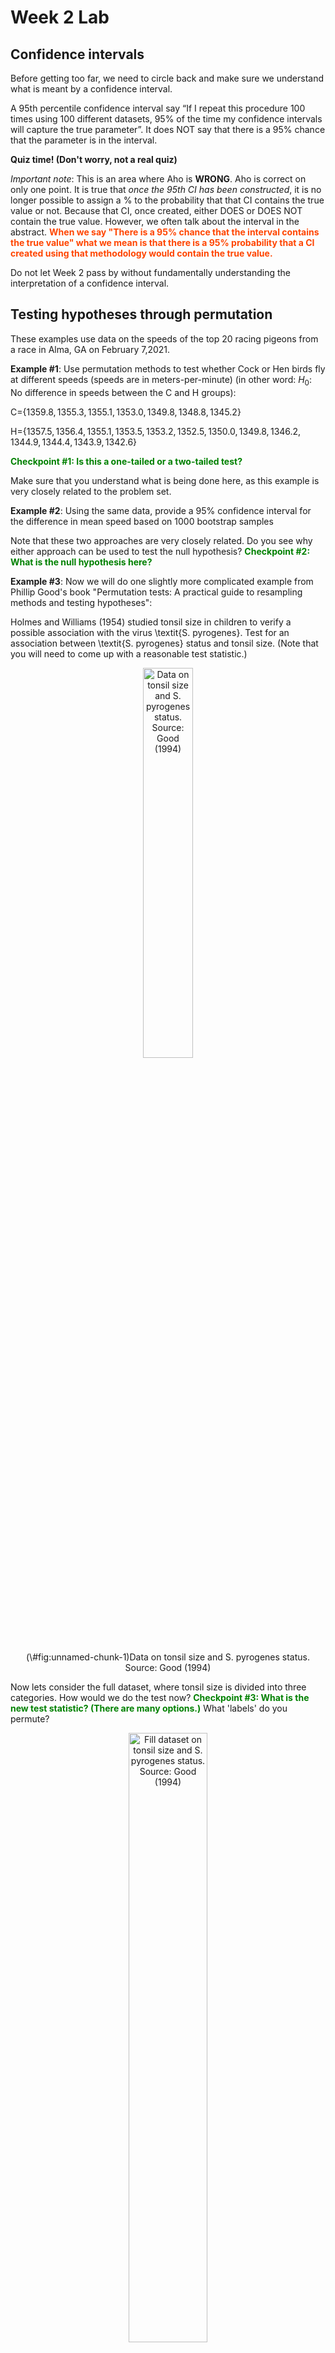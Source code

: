 Week 2 Lab
=============

Confidence intervals
-----------------------

Before getting too far, we need to circle back and make sure we understand what is meant by a confidence interval. 

A 95th percentile confidence interval say “If I repeat this procedure 100 times using 100 different datasets, 95% of the time my confidence intervals will capture the true parameter”. It does NOT say that there is a 95% chance that the parameter is in the interval.

**Quiz time! (Don't worry, not a real quiz)**

*Important note*: This is an area where Aho is **WRONG**. Aho is correct on only one point. It is true that *once the 95th CI has been constructed*, it is no longer possible to assign a $\%$ to the probability that that CI contains the true value or not. Because that CI, once created, either DOES or DOES NOT contain the true value. However, we often talk about the interval in the abstract. **<span style="color: orangered;">When we say "There is a 95$\%$ chance that the interval contains the true value" what we mean is that there is a 95$\%$ probability that a CI created using that methodology would contain the true value.</span>**

Do not let Week 2 pass by without fundamentally understanding the interpretation of a confidence interval. 

Testing hypotheses through permutation
------------------------------------

These examples use data on the speeds of the top 20 racing pigeons from a race in Alma, GA on February 7,2021. 

**Example #1**: Use permutation methods to test whether Cock or Hen birds fly at different speeds (speeds are in meters-per-minute) (in other word: $H_{0}$: No difference in speeds between the C and H groups):

C=$\{1359.8,1355.3,1355.1,1353.0,1349.8,1348.8,1345.2\}$

H=$\{1357.5,1356.4,1355.1,1353.5,1353.2,1352.5,1350.0,1349.8,1346.2,1344.9,1344.4,1343.9,1342.6\}$

**<span style="color: green;">Checkpoint #1: Is this a one-tailed or a two-tailed test?</span>**

Make sure that you understand what is being done here, as this example is very closely related to the problem set.


**Example #2**: Using the same data, provide a 95% confidence interval for the difference in mean speed based on 1000 bootstrap samples

Note that these two approaches are very closely related. Do you see why either approach can be used to test the null hypothesis? **<span style="color: green;">Checkpoint #2: What is the null hypothesis here?</span>**

**Example #3**: Now we will do one slightly more complicated example from Phillip Good's book "Permutation tests: A practical guide to resampling methods and testing hypotheses":

Holmes and Williams (1954) studied tonsil size in children to verify a possible association with the virus \textit{S. pyrogenes}. Test for an association between \textit{S. pyrogenes} status and tonsil size. (Note that you will need to come up with a reasonable test statistic.)

<div class="figure" style="text-align: center">
<img src="Table2categories.png" alt="Data on tonsil size and S. pyrogenes status. Source: Good (1994)" width="40%" />
<p class="caption">(\#fig:unnamed-chunk-1)Data on tonsil size and S. pyrogenes status. Source: Good (1994)</p>
</div>

Now lets consider the full dataset, where tonsil size is divided into three categories. How would we do the test now? **<span style="color: green;">Checkpoint #3: What is the new test statistic? (There are many options.)</span>** What 'labels' do you permute?

<div class="figure" style="text-align: center">
<img src="Table3categories.png" alt="Fill dataset on tonsil size and S. pyrogenes status. Source: Good (1994)" width="50%" />
<p class="caption">(\#fig:unnamed-chunk-2)Fill dataset on tonsil size and S. pyrogenes status. Source: Good (1994)</p>
</div>

Basics of bootstrap and jackknife
------------------------------------

To get started with bootstrap and jackknife techniques, we start by working through a very simple example. First we simulate some data


```r
x<-seq(0,9,by=1)
```

This will constutute our "data". Let's print the result of sampling with replacement to get a sense for it...


```r
table(sample(x,size=length(x),replace=T))
```

```
## 
## 1 3 5 8 9 
## 2 2 3 1 2
```

Now we will write a little script to take bootstrap samples and calculate the means of each of these bootstrap samples


```r
xmeans<-vector(length=1000)
for (i in 1:1000)
  {
  xmeans[i]<-mean(sample(x,replace=T))
  }
```

The actual number of bootstrapped samples is arbitrary *at this point* but there are ways of characterizing the precision of the bootstrap (jackknife-after-bootstrap) which might inform the number of bootstrap samples needed. *In practice*, people tend to pick some arbitrary but large number of bootstrap samples because computers are so fast that it is often easy to draw far more samples than are actually needed. When calculation of the statistic is slow (as might be the case if you are using the samples to construct a phylogeny, for example), then you would need to be more concerned with the number of bootstrap samples. 

First, lets just look at a histogram of the bootstrapped means and plot the actual sample mean on the histogram for comparison



```r
hist(xmeans,breaks=30,col="pink")
abline(v=mean(x),lwd=2)
```

<img src="Week-2-lab_files/figure-html/unnamed-chunk-6-1.png" width="672" />

Calculating bias and standard error
-----------------------------------

From these we can calculate the bias and standard deviation for the mean (which is the "statistic"):

$$
\widehat{Bias_{boot}} = \left(\frac{1}{k}\sum^{k}_{i=1}\theta^{*}_{i}\right)-\hat{\theta}
$$


```r
bias.boot<-mean(xmeans)-mean(x)
bias.boot
```

```
## [1] -0.0459
```

```r
hist(xmeans,breaks=30,col="pink")
abline(v=mean(x),lwd=5,col="black")
abline(v=mean(xmeans),lwd=2,col="yellow")
```

<img src="Week-2-lab_files/figure-html/unnamed-chunk-7-1.png" width="672" />

$$
\widehat{s.e._{boot}} = \sqrt{\frac{1}{k-1}\sum^{k}_{i=1}(\theta^{*}_{i}-\bar{\theta^{*}})^{2}}
$$


```r
se.boot<-sd(xmeans)
```

We can find the confidence intervals in two ways:

Method #1: Assume the bootstrap statistics are normally distributed


```r
LL.boot<-mean(xmeans)-1.96*se.boot #where did 1.96 come from?
UL.boot<-mean(xmeans)+1.96*se.boot
LL.boot
```

```
## [1] 2.679588
```

```r
UL.boot
```

```
## [1] 6.228612
```

Method #2: Simply take the quantiles of the bootstrap statistics


```r
quantile(xmeans,c(0.025,0.975))
```

```
##  2.5% 97.5% 
##   2.7   6.3
```

Let's compare this to what we would have gotten if we had used normal distribution theory. First we have to calculate the standard error:


```r
se.normal<-sqrt(var(x)/length(x))
LL.normal<-mean(x)-qt(0.975,length(x)-1)*se.normal
UL.normal<-mean(x)+qt(0.975,length(x)-1)*se.normal
LL.normal
```

```
## [1] 2.334149
```

```r
UL.normal
```

```
## [1] 6.665851
```

In this case, the confidence intervals we got from the normal distribution theory are too wide.

**<span style="color: green;">Checkpoint #4: Does it make sense why the normal distribution theory intervals are too wide?</span>** Because the original were were uniformly distributed, the data has higher variance than would be expected and therefore the standard error is higher than would be expected.

There are two packages that provide functions for bootstrapping, 'boot' and 'boostrap'. We will start by using the 'bootstrap' package, which was originally designed for Efron and Tibshirani's monograph on the bootstrap. 

To test the main functionality of the 'bootstrap' package, we will use the data we already have. The 'bootstrap' function requires the input of a user-defined function to calculate the statistic of interest. Here I will write a function that calculates the mean of the input values.


```r
library(bootstrap)
theta<-function(x)
  {
    mean(x)
  }
results<-bootstrap(x=x,nboot=1000,theta=theta)
results
```

```
## $thetastar
##    [1] 3.3 4.5 4.9 5.8 3.0 5.1 4.6 5.3 3.8 3.8 4.4 2.8 4.2 5.0 5.5 3.5 5.0 4.1
##   [19] 2.7 4.6 4.9 5.5 4.2 5.9 4.5 4.2 4.0 3.8 5.6 2.9 4.1 4.0 3.4 3.7 5.0 4.3
##   [37] 3.3 5.4 4.2 3.1 4.2 4.3 5.6 4.5 4.7 5.0 6.3 5.2 4.6 5.1 3.8 5.4 3.6 4.3
##   [55] 3.3 6.5 5.9 5.5 4.7 5.2 5.2 5.1 3.5 4.1 5.8 3.0 4.3 5.8 4.9 3.0 4.6 5.5
##   [73] 4.8 4.0 4.7 4.8 5.2 5.1 4.0 4.5 3.9 3.1 4.3 4.9 5.2 5.9 3.0 3.6 3.5 5.6
##   [91] 5.4 6.5 4.1 3.1 3.3 4.4 5.5 5.1 4.4 4.6 5.5 4.9 5.5 3.4 3.4 3.1 5.5 4.5
##  [109] 4.1 4.4 5.2 3.3 4.8 5.1 5.0 3.1 3.6 5.5 5.7 5.0 4.9 5.0 6.0 3.5 3.9 5.3
##  [127] 4.5 4.5 3.7 5.2 4.4 3.8 3.8 3.5 5.7 4.1 4.1 5.4 4.7 4.8 4.7 3.8 5.0 6.1
##  [145] 4.8 6.3 4.1 4.0 4.3 5.4 3.4 4.2 3.6 3.3 4.7 6.3 5.1 4.8 4.7 2.6 5.2 3.2
##  [163] 2.4 5.5 5.2 3.2 4.0 6.4 5.2 5.1 5.0 3.3 4.6 4.9 5.1 6.5 4.6 4.9 5.7 3.2
##  [181] 5.6 5.3 3.3 5.1 4.0 5.2 3.1 3.9 3.9 5.6 3.4 5.2 5.7 4.4 4.4 5.5 2.9 4.6
##  [199] 4.4 4.2 4.7 3.9 4.1 5.6 6.0 4.2 2.7 5.9 3.7 3.5 3.2 4.8 3.3 4.7 4.7 4.7
##  [217] 5.1 4.7 3.6 3.6 5.6 4.9 2.8 3.2 3.2 6.1 5.6 3.9 3.8 2.9 4.7 2.7 4.9 4.3
##  [235] 4.6 4.4 5.6 3.4 4.5 3.5 3.9 4.7 4.1 3.8 3.7 3.8 5.1 5.1 4.0 3.1 5.3 3.3
##  [253] 2.9 4.2 4.1 5.0 5.3 4.4 4.9 4.6 4.1 5.3 4.4 3.6 4.8 4.5 3.8 4.3 6.2 4.2
##  [271] 6.4 3.6 5.6 3.3 3.8 5.2 2.8 6.1 4.7 4.7 3.6 5.9 5.5 4.6 4.6 3.5 6.5 5.5
##  [289] 3.3 4.8 5.6 5.1 3.6 3.5 3.6 4.8 3.8 4.3 5.7 4.4 3.9 6.2 4.3 5.3 4.6 2.4
##  [307] 3.0 3.6 4.4 4.1 3.6 2.5 3.6 3.5 4.2 4.4 5.7 5.0 4.3 5.1 5.1 4.8 3.9 4.4
##  [325] 5.0 5.2 5.1 3.9 4.1 5.3 4.2 4.2 4.4 3.4 4.4 4.7 3.8 4.8 3.8 4.8 4.0 5.2
##  [343] 4.7 4.8 3.0 6.0 4.9 4.3 3.5 5.6 5.5 5.0 5.0 4.6 5.0 5.8 3.3 4.8 5.2 5.8
##  [361] 5.3 3.9 5.1 4.8 3.9 6.4 5.9 3.8 3.5 5.1 4.9 4.7 4.5 4.9 4.7 4.0 3.5 4.4
##  [379] 5.4 4.5 4.5 3.7 3.4 4.5 6.2 3.0 4.5 3.6 6.0 4.1 4.7 3.2 5.0 5.1 2.0 4.3
##  [397] 3.7 4.5 4.3 5.4 5.6 4.2 4.0 3.7 4.1 3.8 5.0 5.6 5.4 5.6 3.7 3.9 4.9 5.6
##  [415] 4.0 7.0 5.8 3.2 6.9 4.8 7.2 4.5 4.8 4.1 3.5 5.7 5.3 3.8 2.6 4.7 3.9 4.4
##  [433] 5.2 5.0 4.6 4.0 5.0 4.6 3.1 5.0 3.7 4.8 3.2 4.7 4.3 4.6 5.0 4.5 4.0 3.7
##  [451] 3.8 3.9 3.9 4.3 5.5 3.5 4.6 3.4 4.3 4.9 5.1 5.2 6.2 5.0 3.1 3.1 4.9 4.2
##  [469] 3.5 4.6 4.2 4.1 4.8 4.0 4.5 3.6 2.5 6.8 4.5 5.0 3.9 4.3 5.0 3.9 3.8 5.3
##  [487] 4.0 4.0 4.8 3.8 5.6 6.3 3.8 4.3 4.1 5.6 5.1 5.6 3.7 4.9 3.3 6.4 5.1 4.7
##  [505] 4.6 5.4 5.0 4.2 5.0 3.2 4.2 6.0 3.5 5.4 4.3 3.4 3.8 3.8 4.7 5.1 3.9 2.1
##  [523] 4.3 4.7 5.2 3.1 3.0 5.1 5.1 4.3 3.5 5.4 4.8 3.7 4.4 3.3 6.0 5.3 4.2 5.7
##  [541] 4.1 3.5 4.3 3.4 5.3 5.2 5.8 3.5 3.9 6.3 5.6 4.5 4.9 3.4 3.6 5.1 4.4 4.5
##  [559] 6.4 5.5 3.2 6.0 3.7 4.2 4.8 4.8 4.2 4.1 4.4 3.5 3.7 3.2 5.1 5.1 5.0 5.0
##  [577] 4.2 3.5 5.1 3.1 2.7 4.7 5.3 5.8 5.4 3.4 4.7 6.1 6.1 5.4 4.6 6.0 6.7 4.2
##  [595] 5.2 4.7 3.9 4.1 5.0 4.6 5.1 4.9 4.6 4.7 4.6 2.3 4.9 6.0 4.2 4.7 3.5 7.1
##  [613] 5.4 4.6 6.2 2.8 4.6 2.7 5.6 3.7 4.2 3.2 5.6 5.6 4.7 3.7 3.3 6.4 5.2 4.6
##  [631] 4.3 2.8 3.3 3.8 4.7 4.8 4.1 4.4 4.0 4.3 4.1 5.0 4.1 3.5 4.2 3.3 5.9 4.0
##  [649] 4.4 4.8 4.1 3.9 4.1 4.3 5.3 4.7 7.2 4.2 5.6 3.3 4.9 4.4 5.3 3.6 3.7 4.7
##  [667] 3.4 5.2 4.7 4.7 3.9 4.1 4.0 3.0 2.9 3.7 4.9 4.6 4.5 5.0 3.4 5.2 4.7 4.8
##  [685] 4.7 4.6 5.3 3.7 4.8 4.1 3.5 4.6 4.5 5.8 3.6 4.9 4.9 5.9 5.5 5.8 3.9 3.4
##  [703] 5.0 5.1 3.4 2.8 4.6 5.1 4.7 3.0 3.4 3.7 4.8 3.6 4.9 5.5 3.5 4.6 5.5 4.3
##  [721] 2.3 2.0 3.0 5.2 4.8 4.9 6.1 6.1 4.4 1.8 5.6 5.1 6.5 5.6 3.8 4.7 6.1 3.5
##  [739] 5.2 3.5 5.2 3.5 4.9 3.0 5.5 6.3 5.8 5.2 4.7 5.1 4.5 5.4 4.5 3.9 4.0 3.0
##  [757] 5.1 3.2 4.9 5.5 3.5 5.9 6.0 5.5 5.1 4.2 5.7 5.2 4.6 5.8 4.0 5.1 5.6 4.0
##  [775] 4.1 4.3 4.8 4.9 3.4 5.8 5.1 4.0 4.1 3.7 3.6 5.6 5.0 5.9 4.4 5.8 3.6 5.2
##  [793] 4.1 4.5 5.7 5.1 3.4 5.5 3.3 4.4 4.5 5.4 2.8 5.0 5.0 4.6 4.3 4.2 3.6 4.5
##  [811] 5.6 5.0 3.7 3.5 5.1 4.0 5.1 6.3 4.9 4.5 5.9 3.8 5.3 5.1 5.5 3.8 5.3 4.7
##  [829] 4.0 3.4 4.1 3.8 4.0 6.1 5.3 5.0 4.3 4.5 5.0 5.1 3.8 4.9 5.1 4.4 5.3 4.5
##  [847] 5.1 4.4 5.9 5.5 4.5 4.0 5.6 5.0 5.1 4.6 4.1 4.4 5.7 5.4 3.2 4.5 5.3 5.4
##  [865] 3.2 5.0 4.9 7.0 3.9 3.9 4.7 4.9 5.1 4.9 3.5 5.6 4.6 3.2 5.7 5.1 4.6 4.5
##  [883] 4.5 3.6 5.4 4.4 3.6 5.4 4.1 3.7 2.8 5.2 4.4 5.0 5.6 3.7 4.8 4.8 4.9 4.0
##  [901] 4.8 4.9 6.3 4.9 5.6 3.6 4.1 3.4 3.9 4.4 4.0 3.3 4.0 4.8 5.8 4.0 4.9 4.6
##  [919] 4.9 4.2 3.9 4.8 5.3 5.7 5.7 5.1 3.9 5.0 3.8 3.9 2.8 5.4 5.4 4.5 6.1 5.8
##  [937] 3.3 3.4 3.3 4.2 4.6 5.7 3.2 1.9 4.4 4.3 5.4 3.5 5.9 5.9 3.9 4.3 2.6 4.5
##  [955] 3.2 4.6 6.2 3.0 4.9 5.3 5.7 3.7 5.7 5.2 5.0 3.3 6.6 3.9 4.7 3.8 5.3 4.2
##  [973] 4.2 4.6 3.7 5.1 4.3 6.5 3.4 4.0 3.9 5.4 4.1 5.4 3.5 5.1 5.3 4.7 5.0 4.7
##  [991] 5.0 5.2 3.7 5.8 4.7 5.8 3.0 3.9 5.2 4.9
## 
## $func.thetastar
## NULL
## 
## $jack.boot.val
## NULL
## 
## $jack.boot.se
## NULL
## 
## $call
## bootstrap(x = x, nboot = 1000, theta = theta)
```

```r
quantile(results$thetastar,c(0.025,0.975))
```

```
##  2.5% 97.5% 
##   2.8   6.3
```

Notice that we get exactly what we got last time. This illustrates an important point, which is that the bootstrap functions are often no easier to use than something you could write yourself.

You can also define a function of the bootstrapped statistics (we have been calling this theta) to pull out immediately any summary statistics you are interested in from the bootstrapped thetas.

Here I will write a function that calculates the bias of my estimate of the mean (which is 4.5 [i.e. the mean of the number 0,1,2,3,4,5,6,7,8,9])


```r
bias<-function(x)
  {
  mean(x)-4.5
  }
results<-bootstrap(x=x,nboot=1000,theta=theta,func=bias)
results
```

```
## $thetastar
##    [1] 2.4 4.1 4.9 3.8 4.2 4.2 3.7 4.1 6.0 4.2 5.2 2.0 4.0 4.3 4.5 4.5 5.6 4.8
##   [19] 3.5 3.4 4.1 5.5 4.2 3.7 3.4 4.6 4.3 5.7 3.6 3.7 5.9 4.7 4.1 4.3 5.6 4.3
##   [37] 5.0 4.8 5.7 3.3 4.9 6.5 4.7 4.2 5.0 4.4 4.6 4.1 4.4 6.8 4.7 4.8 3.3 4.0
##   [55] 4.9 4.7 4.2 4.2 5.0 4.8 4.6 5.0 1.9 5.4 4.4 5.8 3.2 5.9 3.9 6.5 5.3 4.9
##   [73] 4.2 2.5 4.6 4.6 3.6 4.7 5.2 2.1 5.8 3.5 4.8 5.8 3.3 6.8 3.9 5.0 5.8 3.3
##   [91] 5.7 4.4 4.7 3.0 5.2 4.9 3.1 4.7 5.1 4.7 6.3 2.9 2.9 4.3 6.5 2.8 4.8 5.8
##  [109] 5.1 4.1 4.2 6.0 5.9 4.3 3.7 5.0 4.3 6.0 4.1 4.2 4.8 5.1 5.6 5.5 4.0 4.5
##  [127] 4.8 3.1 3.9 4.1 3.3 4.6 4.8 4.0 4.4 4.6 6.1 3.9 4.5 5.6 4.3 5.1 2.7 2.1
##  [145] 2.7 3.2 5.7 4.8 4.3 3.4 4.8 3.9 4.8 4.0 5.0 3.8 5.1 4.3 3.9 5.1 4.8 6.0
##  [163] 5.0 5.5 4.9 4.6 3.3 5.3 4.1 2.6 4.8 4.8 3.8 6.0 4.8 5.0 4.8 5.4 4.6 4.3
##  [181] 4.7 4.1 3.4 3.7 4.3 4.1 5.4 4.8 2.2 4.9 3.5 4.5 3.6 5.7 3.7 3.4 4.1 4.5
##  [199] 3.9 5.3 4.7 5.6 4.7 3.6 4.8 3.8 4.1 3.1 4.5 3.9 6.0 4.7 4.7 6.0 4.2 3.6
##  [217] 5.8 3.0 5.4 5.4 6.1 5.6 5.6 5.4 4.5 3.8 4.1 4.2 3.7 4.1 4.8 4.3 3.4 4.0
##  [235] 4.8 4.8 4.3 2.5 2.8 4.9 4.3 5.3 4.7 4.2 3.5 2.1 5.0 3.1 4.8 3.9 2.6 5.1
##  [253] 5.3 4.6 5.3 4.3 4.1 4.3 4.3 3.3 6.4 5.0 3.3 5.1 4.6 3.9 4.4 5.1 4.4 4.3
##  [271] 3.5 4.5 4.9 5.7 3.6 4.6 5.5 3.7 4.3 4.0 4.3 3.3 5.1 3.2 2.2 4.0 5.1 2.9
##  [289] 5.1 2.9 5.0 5.6 5.2 4.4 4.7 3.8 7.4 5.7 5.2 4.3 3.6 5.9 4.5 4.0 4.2 4.6
##  [307] 3.3 2.9 5.5 5.2 4.2 5.4 5.2 4.5 3.6 5.9 5.0 6.1 4.2 4.1 3.6 5.4 5.1 4.6
##  [325] 5.3 5.0 3.6 5.5 5.1 6.2 4.1 3.8 3.8 3.6 3.9 5.7 3.5 3.1 4.8 5.4 4.5 3.2
##  [343] 5.8 3.7 5.6 5.3 4.2 5.2 3.8 3.8 5.0 4.4 3.9 3.9 5.1 3.9 4.2 4.4 4.4 5.3
##  [361] 4.7 3.7 4.9 3.5 4.2 5.7 5.6 4.9 5.2 5.7 4.9 4.3 4.8 4.4 4.3 5.5 4.4 4.3
##  [379] 5.1 4.2 5.8 5.3 4.2 5.1 4.5 4.4 3.3 5.3 5.9 4.1 5.7 4.6 3.7 2.3 5.2 4.7
##  [397] 3.6 4.2 2.7 5.6 4.7 5.9 4.6 5.7 5.8 5.3 5.0 5.1 4.2 4.4 3.5 2.5 4.5 4.2
##  [415] 6.3 3.6 5.1 2.8 5.0 4.6 4.7 4.5 4.8 4.0 5.7 3.4 4.6 4.9 6.0 4.7 4.1 4.2
##  [433] 3.3 4.6 4.4 5.4 4.3 5.2 4.9 5.9 5.9 3.7 3.3 4.1 5.0 2.7 3.9 6.5 5.2 5.8
##  [451] 4.0 4.0 4.4 4.6 4.9 5.8 4.3 3.4 3.7 4.5 5.1 5.9 5.8 5.3 3.4 4.9 3.4 5.3
##  [469] 5.3 4.8 5.1 5.7 3.1 4.8 5.5 4.9 4.8 4.0 4.6 4.2 4.1 4.7 5.4 4.5 5.3 4.1
##  [487] 3.5 4.3 5.3 6.1 4.2 4.7 4.4 5.0 3.4 5.4 5.3 5.0 4.7 6.1 3.5 1.7 6.1 4.4
##  [505] 4.3 3.8 4.7 3.2 4.8 4.3 3.9 5.2 4.6 4.8 6.2 4.9 4.0 6.0 4.1 4.3 4.3 4.4
##  [523] 3.3 4.2 3.2 4.4 3.2 3.7 3.7 5.5 4.5 4.3 6.2 4.0 4.2 3.1 3.6 4.2 4.2 3.9
##  [541] 5.5 5.3 5.6 5.5 3.9 5.1 4.7 4.6 5.9 2.8 5.2 3.5 3.6 5.5 3.4 5.9 4.2 3.3
##  [559] 4.5 3.6 4.2 4.2 3.5 5.1 2.8 4.5 3.2 4.4 5.4 4.8 5.6 3.6 5.0 4.9 4.4 6.0
##  [577] 5.9 4.9 4.5 2.3 5.8 4.2 3.9 5.0 3.5 5.0 5.4 4.8 5.7 4.9 2.5 4.8 5.3 6.0
##  [595] 5.0 4.3 4.0 3.7 4.2 5.6 3.8 3.8 4.8 5.9 5.2 3.8 5.0 5.1 4.9 5.7 5.1 4.4
##  [613] 4.9 4.6 4.1 4.0 4.3 4.9 4.1 4.9 4.8 5.5 4.9 5.5 2.9 5.3 3.2 4.5 3.9 5.0
##  [631] 5.9 4.4 5.7 3.6 6.6 3.2 5.8 3.9 4.3 3.0 3.5 1.4 5.2 4.0 4.2 5.2 4.6 3.0
##  [649] 5.9 3.7 4.6 4.7 5.5 3.9 3.7 5.3 4.6 5.3 5.2 4.3 7.0 3.7 6.0 4.4 4.1 5.0
##  [667] 4.4 4.1 3.6 4.3 4.5 2.8 5.2 5.7 4.3 4.7 4.0 3.5 4.8 4.7 5.9 2.8 6.6 3.4
##  [685] 3.5 6.0 3.8 3.1 4.6 6.5 3.1 4.3 5.3 5.3 5.5 5.2 4.3 4.6 4.0 5.9 4.0 4.6
##  [703] 3.6 4.8 5.3 4.3 6.6 4.6 5.9 4.9 5.2 5.8 3.6 4.6 4.1 5.1 4.1 4.5 4.6 4.4
##  [721] 4.9 3.1 3.4 4.2 4.3 5.0 3.9 3.6 3.6 3.9 4.3 5.2 4.7 5.5 4.1 6.4 4.3 4.9
##  [739] 3.8 4.7 3.2 4.8 6.1 4.3 5.7 5.9 4.2 5.6 3.4 4.8 4.8 4.0 4.6 4.7 4.8 2.8
##  [757] 5.2 3.6 4.3 4.2 4.3 3.4 3.5 3.2 3.9 5.9 5.3 5.3 4.4 4.0 3.3 5.9 5.1 3.8
##  [775] 4.4 5.7 2.9 3.1 4.4 2.9 3.8 3.8 3.8 4.3 4.9 6.1 3.6 2.3 5.1 4.1 3.9 4.8
##  [793] 4.0 6.3 5.2 3.2 4.4 3.0 4.9 4.9 3.8 6.0 3.7 4.3 4.9 5.6 4.5 3.7 2.3 3.7
##  [811] 4.7 3.3 2.8 3.7 6.0 4.8 3.5 5.9 4.5 4.4 4.6 4.0 4.1 3.8 4.0 2.8 5.5 3.3
##  [829] 4.1 1.9 4.1 3.0 3.8 5.9 4.3 5.4 5.9 4.6 3.9 5.1 5.5 4.5 4.1 5.3 5.9 3.8
##  [847] 5.7 3.9 3.5 4.3 3.4 5.5 5.6 5.8 4.0 2.7 3.8 5.0 3.5 4.1 2.6 4.1 6.2 3.6
##  [865] 3.8 3.8 4.2 5.1 4.7 4.8 3.5 4.1 3.6 4.9 4.4 5.5 2.9 4.1 3.7 2.8 5.5 5.1
##  [883] 3.4 4.3 2.9 3.5 5.7 2.9 4.5 5.6 3.6 3.9 5.0 4.4 3.1 4.7 3.4 2.8 2.9 4.5
##  [901] 4.4 5.5 4.6 4.6 4.1 4.0 3.7 3.3 2.4 4.9 5.1 5.0 3.5 5.4 5.0 4.5 5.3 4.0
##  [919] 5.7 4.6 3.1 2.6 5.0 5.1 4.4 4.4 5.6 4.2 6.1 3.9 5.2 4.4 3.5 4.7 5.5 3.3
##  [937] 4.8 3.3 4.4 3.8 3.7 3.7 3.1 5.4 3.5 5.1 5.2 3.8 3.9 4.3 4.3 2.7 4.8 1.8
##  [955] 4.7 2.8 3.9 4.5 4.2 3.9 4.9 4.1 4.6 5.1 5.7 5.2 3.1 5.2 3.8 4.5 3.2 3.8
##  [973] 4.7 4.0 5.3 4.5 4.4 3.8 4.3 6.0 4.3 4.0 4.6 5.8 4.0 3.4 3.0 5.3 5.5 4.0
##  [991] 4.9 4.2 4.8 4.4 2.1 4.0 3.7 5.0 4.4 4.1
## 
## $func.thetastar
## [1] -0.0329
## 
## $jack.boot.val
##  [1]  0.43126844  0.38166189  0.28937500  0.08597884  0.01671309 -0.06428571
##  [7] -0.23897436 -0.32478632 -0.40332410 -0.58338279
## 
## $jack.boot.se
## [1] 0.9840783
## 
## $call
## bootstrap(x = x, nboot = 1000, theta = theta, func = bias)
```

Compare this to 'bias.boot' (our result from above). Why might it not be the same? Try running the same section of code several times. See how the value of the bias ($func.thetastar) jumps around? We should not be surprised by this because we can look at the jackknife-after-bootstrap estimate of the standard error of the function (in this case, that function is the bias) and we can see that it is not so small that we wouldn't expect some variation in these values.

Remember, everything we have discussed today are estimates. The statistic as applied to your data will change with new data, as will the standard error, the confidence intervals - everything! All of these values have sampling distributions and are subject to change if you repeated the procedure with new data.

Note that we can calculate any function of $\theta^{*}$. A simple example would be the 72nd percentile:


```r
perc72<-function(x)
  {
  quantile(x,probs=c(0.72))
  }
results<-bootstrap(x=x,nboot=1000,theta=theta,func=perc72)
results
```

```
## $thetastar
##    [1] 5.2 5.3 4.9 4.5 5.7 4.0 4.5 4.3 4.1 5.1 4.0 5.0 4.9 4.0 4.2 3.3 5.2 3.6
##   [19] 2.7 6.2 4.9 3.2 5.3 3.2 4.6 3.2 5.8 4.7 2.5 4.5 4.4 5.7 4.0 4.0 3.8 2.9
##   [37] 3.5 4.7 5.8 4.6 4.4 4.0 4.6 3.1 5.0 4.4 5.2 4.6 5.2 5.7 4.6 5.3 4.5 3.4
##   [55] 3.5 5.3 3.8 6.4 5.3 4.2 4.2 3.6 4.1 5.4 3.1 6.1 4.4 4.3 4.3 5.4 4.0 3.8
##   [73] 4.5 1.9 5.9 4.8 5.6 2.9 5.3 4.8 4.4 5.1 5.4 5.6 5.7 3.1 5.4 2.7 3.7 3.3
##   [91] 4.0 4.0 3.3 4.8 5.6 6.7 4.1 3.7 3.4 4.1 4.0 3.7 4.5 5.2 3.3 3.7 4.0 3.3
##  [109] 3.3 3.4 3.5 5.1 3.5 6.1 2.4 4.5 5.3 4.6 4.0 5.8 3.2 5.4 5.0 5.5 3.6 2.9
##  [127] 6.2 5.0 4.0 6.4 3.5 3.7 4.8 4.7 5.6 6.2 4.6 4.6 5.6 4.5 4.6 4.1 4.7 5.0
##  [145] 4.6 5.0 4.1 3.8 4.8 5.2 4.2 4.7 4.9 4.5 4.6 4.0 5.3 3.8 5.3 5.2 5.2 4.7
##  [163] 5.1 6.3 5.0 5.1 2.7 5.7 6.5 4.5 4.0 3.3 3.3 3.8 5.4 3.5 5.2 4.5 3.4 3.3
##  [181] 3.5 5.1 3.9 3.1 6.0 3.3 4.1 4.2 4.5 4.9 3.8 4.0 3.9 5.1 6.2 3.9 4.2 5.7
##  [199] 4.4 4.1 3.8 4.6 5.3 2.7 4.5 5.8 2.9 5.0 4.5 4.1 5.7 4.5 4.6 3.5 4.6 5.6
##  [217] 3.3 3.5 5.5 3.7 4.8 4.7 3.7 4.2 4.7 2.8 5.1 4.3 3.9 4.0 5.3 4.1 3.8 3.9
##  [235] 4.5 4.2 4.5 4.1 5.0 5.1 2.9 5.2 4.9 3.6 4.0 4.9 5.5 5.2 4.5 3.9 5.5 3.8
##  [253] 4.7 5.5 5.0 4.3 4.0 3.9 6.2 4.5 4.4 4.7 4.9 3.7 3.2 4.1 6.4 3.8 4.1 3.8
##  [271] 3.7 3.5 4.4 3.0 3.8 3.8 4.7 4.3 5.0 5.4 4.9 4.3 3.3 3.5 5.9 6.8 5.1 4.8
##  [289] 4.5 3.7 5.2 4.8 3.7 4.3 3.4 5.8 3.5 4.6 4.3 3.8 5.0 6.2 4.5 5.3 4.5 3.6
##  [307] 2.5 5.3 5.4 5.2 5.3 5.5 5.1 5.2 5.4 5.8 5.5 4.7 3.8 4.9 4.4 5.3 3.8 3.6
##  [325] 3.3 4.2 3.4 5.0 4.5 3.3 5.5 4.2 5.7 4.6 4.4 3.5 4.0 3.0 4.2 4.8 5.9 4.5
##  [343] 5.4 6.3 5.0 4.1 6.1 5.2 3.4 3.7 3.8 6.4 3.9 3.2 5.5 2.9 5.7 4.2 4.5 4.5
##  [361] 4.0 5.0 5.2 4.3 4.7 4.8 2.9 3.5 4.9 5.9 4.3 3.8 5.4 4.1 5.1 5.7 3.8 4.5
##  [379] 4.9 5.1 4.5 5.0 4.7 5.3 4.6 5.2 5.6 4.7 2.4 5.0 3.8 4.6 4.9 3.2 4.8 4.6
##  [397] 4.0 4.1 5.4 3.2 4.2 3.9 5.2 3.2 4.3 3.9 3.6 5.1 3.4 5.8 4.7 3.7 4.4 5.9
##  [415] 4.8 4.6 3.5 5.1 5.4 4.0 4.9 2.4 4.6 4.8 2.4 4.4 4.2 4.1 6.0 4.5 3.7 5.4
##  [433] 4.7 5.7 4.9 4.2 3.5 4.5 5.5 4.3 6.1 4.5 3.8 5.2 6.5 3.4 3.6 4.2 5.4 6.3
##  [451] 3.2 6.7 4.0 4.4 6.1 4.3 3.8 3.6 3.9 4.2 3.3 4.2 4.6 5.1 5.5 4.7 5.9 5.0
##  [469] 5.7 4.1 5.3 4.7 5.3 5.6 4.3 5.0 3.5 5.4 5.3 2.5 4.1 5.2 5.6 4.5 5.2 4.2
##  [487] 4.8 6.3 4.2 4.7 4.6 5.4 4.6 3.6 4.7 4.9 5.8 4.0 4.0 3.6 5.9 4.2 5.7 5.3
##  [505] 4.7 3.8 4.6 5.2 3.9 4.3 1.8 5.0 5.5 5.3 4.0 3.7 5.0 6.0 4.5 4.3 4.1 4.4
##  [523] 4.8 5.9 4.0 6.0 4.5 6.3 5.2 4.3 4.4 4.8 4.6 5.4 3.8 4.3 3.5 4.8 4.1 4.2
##  [541] 5.4 5.3 4.9 4.8 3.5 4.9 4.3 5.5 4.8 4.6 4.1 5.4 5.3 4.6 3.3 3.0 4.2 4.0
##  [559] 5.9 3.7 4.3 3.5 4.5 3.8 3.6 4.4 4.9 3.9 3.7 4.1 5.5 4.9 5.1 3.3 5.3 4.5
##  [577] 3.4 5.0 4.0 5.5 5.4 6.0 4.7 2.8 4.4 4.6 4.2 4.9 3.8 3.7 4.8 4.4 4.2 5.1
##  [595] 4.5 4.9 3.7 4.9 5.9 4.4 6.2 5.1 4.2 5.4 3.4 5.0 4.9 3.4 4.4 4.4 3.8 4.9
##  [613] 5.6 4.1 4.6 5.4 4.8 2.2 6.2 3.4 4.0 5.6 4.7 4.0 3.5 4.3 4.8 4.1 4.4 4.1
##  [631] 5.4 4.1 4.5 5.6 4.7 4.0 5.2 5.2 4.1 4.6 3.9 4.3 4.6 4.9 3.2 2.5 5.0 4.9
##  [649] 3.4 5.3 3.6 3.9 4.8 5.1 5.5 5.1 2.6 3.9 5.3 3.8 4.4 5.9 5.1 4.1 4.8 6.7
##  [667] 4.4 3.2 4.3 5.0 4.5 4.5 5.1 2.6 5.1 4.0 4.4 4.4 5.5 4.7 5.7 4.5 3.1 4.6
##  [685] 4.5 3.4 5.1 5.1 4.1 4.1 5.1 4.2 4.9 4.5 4.0 4.0 5.2 3.6 4.4 3.1 4.6 5.6
##  [703] 4.4 5.9 5.5 4.1 3.0 3.5 4.9 3.8 2.7 3.4 4.1 5.0 5.1 4.0 4.6 5.2 4.3 5.0
##  [721] 5.3 5.6 5.4 5.0 5.8 4.2 5.2 2.6 6.1 3.6 3.3 3.7 4.6 4.0 4.7 4.1 4.8 4.0
##  [739] 4.7 6.3 5.2 3.5 4.6 4.5 4.8 4.7 5.1 3.9 5.9 5.2 3.9 3.4 3.8 5.0 2.8 4.4
##  [757] 2.6 6.2 2.9 4.0 6.0 4.3 4.5 3.4 5.0 3.7 5.5 4.9 3.5 4.1 4.8 5.0 4.3 3.7
##  [775] 4.9 4.9 4.4 6.2 4.3 3.7 5.7 4.8 6.2 4.2 3.4 5.1 5.1 3.5 4.4 5.2 4.7 4.2
##  [793] 5.5 5.2 4.3 4.7 4.7 5.3 4.2 4.0 5.1 5.1 4.6 3.7 4.3 3.7 3.6 4.0 3.3 3.9
##  [811] 3.1 5.0 3.6 5.2 4.4 4.7 4.2 4.4 4.2 3.9 5.7 6.3 4.7 3.5 4.2 2.5 4.2 4.2
##  [829] 5.0 4.5 5.7 4.4 5.0 4.5 4.2 5.5 4.5 4.2 4.1 5.3 3.2 3.5 3.4 3.4 5.2 4.3
##  [847] 5.5 3.3 3.9 4.1 4.6 5.9 4.1 5.2 4.3 4.4 6.5 4.0 5.4 5.7 6.1 3.7 4.5 4.0
##  [865] 3.9 5.0 5.9 2.4 5.3 4.1 3.3 3.9 4.9 3.3 5.3 3.7 5.6 5.1 4.7 4.8 4.6 3.5
##  [883] 3.1 5.3 4.8 3.3 4.4 4.1 4.4 4.2 4.5 5.5 4.9 5.7 5.5 3.8 4.9 6.4 4.9 4.9
##  [901] 5.7 6.1 5.5 3.9 3.9 3.7 4.0 4.8 4.5 4.2 4.8 7.3 4.8 3.8 4.6 4.7 5.4 5.2
##  [919] 3.8 4.6 3.4 3.3 3.9 4.8 4.3 5.3 5.4 6.0 4.3 4.4 4.9 5.6 5.8 4.7 5.8 5.8
##  [937] 4.4 6.1 5.3 4.0 3.6 3.9 4.9 3.6 3.2 6.1 4.5 5.4 2.9 3.3 4.7 4.4 5.1 5.1
##  [955] 3.7 4.9 5.1 4.0 3.4 4.9 4.1 5.3 5.3 4.1 4.5 5.5 4.9 4.8 5.2 3.7 4.7 3.5
##  [973] 5.4 5.9 5.3 5.8 5.2 5.2 3.9 3.4 4.2 3.8 5.7 5.1 2.3 4.4 2.6 3.2 4.9 2.6
##  [991] 5.3 3.0 5.6 3.1 4.8 4.4 4.1 4.6 5.4 4.8
## 
## $func.thetastar
## 72% 
## 5.1 
## 
## $jack.boot.val
##  [1] 5.4 5.4 5.3 5.1 5.2 5.0 4.9 4.7 4.6 4.5
## 
## $jack.boot.se
## [1] 0.9338629
## 
## $call
## bootstrap(x = x, nboot = 1000, theta = theta, func = perc72)
```

On Tuesday we went over an example in which we bootstrapped the correlation coefficient between LSAT scores and GPA. To do that, we sampled pairs of (LSAT,GPA) data with replacement. Here is a little script that would do something like that using (X,Y) data that are independently drawn from the normal distribution


```r
xdata<-matrix(rnorm(30),ncol=2)
```

Everyone's data is going to be different. With such a small sample size, it would be easy to get a positive or negative correlation by random change, but on average across everyone's datasets, there should be zero correlation because the two columns are drawn independently.


```r
n<-15
theta<-function(x,xdata)
  {
  cor(xdata[x,1],xdata[x,2])
  }
results<-bootstrap(x=1:n,nboot=50,theta=theta,xdata=xdata) 
#NB: xdata is passed to the theta function, not needed for bootstrap function itself
```

Notice the parameters that get passed to the 'bootstrap' function are: (1) the indexes which will be sampled with replacement. This is different that the raw data but the end result is the same because both the indices and the raw data get passed to the function 'theta' (2) the number of bootrapped samples (in this case 50) (3) the function to calculate the statistic (4) the raw data.

Lets look at a histogram of the bootstrapped statistics $\theta^{*}$ and draw a vertical line for the statistic as applied to the original data.


```r
hist(results$thetastar,breaks=30,col="pink")
abline(v=cor(xdata[,1],xdata[,2]),lwd=2)
```

<img src="Week-2-lab_files/figure-html/unnamed-chunk-17-1.png" width="672" />

Parametric bootstrap
---------------------

Let's do one quick example of a parametric bootstrap. We haven't introduced distributions yet (except for the Gaussian, or Normal, distribution, which is the most familiar), so lets spend a few minutes exploring the Gamma distribution, just so we have it to work with for testing out parametric bootstrap. All we need to know is that the Gamma distribution is a continuous, non-negative distribution that takes two parameters, which we call "shape" and "rate". Lets plot a few examples just to see what a Gamma distribution looks like. (Note that the Gamma distribution can be parameterized by "shape" and "rate" OR by "shape" and "scale", where "scale" is just 1/"rate". R will allow you to use either (shape,rate) or (shape,scale) as long as you specify which you are providing.

<img src="Week-2-lab_files/figure-html/unnamed-chunk-18-1.png" width="672" />


Let's generate some fairly sparse data from a Gamma distribution


```r
original.data<-rgamma(10,3,5)
```

and calculate the skew of the data using the R function 'skewness' from the 'moments' package. 


```r
library(moments)
theta<-skewness(original.data)
head(theta)
```

```
## [1] 0.8397673
```

What is skew? Skew describes how assymetric a distribution is. A distribution with a positive skew is a distribution that is "slumped over" to the right, with a right tail that is longer than the left tail. Alternatively, a distribution with negative skew has a longer left tail. Here we are just using it for illustration, as a property of a distribution that you may want to estimate using your data.

Lets use 'fitdistr' to fit a gamma distribution to these data. This function is an extremely handy function that takes in your data, the name of the distribution you are fitting, and some starting values (for the estimation optimizer under the hood), and it will return the parameter values (and their standard errors). We will learn in a couple weeks how R is doing this, but for now we will just use it out of the box. (Because we generated the data, we happen to know that the data are gamma distributed. In general we wouldn't know that, and we will see in a second that our assumption about the shape of the data really does make a difference.)


```r
library(MASS)
fit<-fitdistr(original.data,dgamma,list(shape=1,rate=1))
# fit<-fitdistr(original.data,"gamma")
# The second version would also work.
fit
```

```
##     shape       rate  
##   5.115702   9.033740 
##  (2.217236) (4.114058)
```

Now lets sample with replacement from this new distribution and calculate the skewness at each step:


```r
results<-c()
for (i in 1:1000)
  {
  x.star<-rgamma(length(original.data),shape=fit$estimate[1],rate=fit$estimate[2])
  results<-c(results,skewness(x.star))
  }
head(results)
```

```
## [1]  0.2032886  0.6515886  0.2340799  0.8174289 -0.3968843 -0.4806364
```

```r
hist(results,breaks=30,col="pink",ylim=c(0,1),freq=F)
```

<img src="Week-2-lab_files/figure-html/unnamed-chunk-22-1.png" width="672" />

Now we have the bootstrap distribution for skewness (the $\theta^{*}$ s), we can compare that to the equivalent non-parametric bootstrap:


```r
results2<-bootstrap(x=original.data,nboot=1000,theta=skewness)
results2
```

```
## $thetastar
##    [1]  0.8004320458 -1.1271507447 -0.1548992823 -0.5315124225  0.2321403580
##    [6]  0.4077962157  0.4840803810  1.6280954521 -0.0597140721  0.7064598201
##   [11]  0.7163010519  0.6315380755 -0.3983391550 -0.5070841214 -0.3237960190
##   [16]  1.0025270839  0.9446852730  0.9329762875 -0.7754532692  0.6566465127
##   [21]  0.1276649495  0.8298039556 -0.0297412522  0.4237616385  1.1210623204
##   [26]  1.2230552208  1.2824991223  1.2982877612 -0.0512181187  0.0027795753
##   [31]  0.5742914118  1.0161130551 -0.2631244967 -0.4204209526  1.3284533165
##   [36]  0.7289023711  0.9343756275  1.0064894682  0.6681587369  0.1925339110
##   [41]  0.8393328472  1.1805356223  1.1690549946 -0.0218172489  0.8478475441
##   [46]  0.3887709025  0.5416427023  0.5824221278  0.9860493732  0.9560898865
##   [51]  0.6948819278  0.5813779643  0.7016627265  0.6720693502  0.7931261588
##   [56] -0.2371745345  0.3344898116  1.0382821931  0.3160825773  0.5959246185
##   [61] -0.0697582406 -0.3527495283  0.3429212765  0.4567321229  0.6903589338
##   [66]  1.0223045829 -0.2005097760  0.8364478704  0.9208279547  0.2152071898
##   [71] -0.0003605232  1.4215788971  0.2669531692 -0.2922634584  0.0732309619
##   [76]  0.3073387008  0.5488904334  0.6833259062  0.5344500504  1.7245927736
##   [81]  0.9574041890  1.1500484211  1.0282656823 -0.2461500466  0.0898902775
##   [86]  0.6797962212  0.5269902131  0.2283333011  0.6636799679  0.8312234974
##   [91]  1.0119471648  0.0132267326  0.4393405936  1.2192127056  1.2253788650
##   [96] -0.2637046949  0.8834178285  0.6674324808  1.0167735736  0.6929512074
##  [101]  1.4669447696  0.8763639497  0.8561340691  0.9796952594  1.1014319724
##  [106] -0.3680325202  1.0762040007  0.3887709025  0.8012466982  0.9988066050
##  [111]  1.3340204833  0.8464588360 -0.7561838388  0.0687901367  0.3720293684
##  [116] -0.5784906020  0.2967418949  1.3275800023  0.7063305095  0.4050099450
##  [121]  1.1196820271  0.5829738278 -0.8512505269  1.6504186778  1.5210108055
##  [126]  1.9162724179  0.1756718200 -0.2669897136 -0.6472144204  0.1827224893
##  [131]  0.3419953625  1.1178901993 -0.1759871538  2.0478191564  1.1840179472
##  [136]  1.0576671269 -0.4467835103  0.2570879303  1.1538940959  0.7494132946
##  [141]  0.2694551038 -1.0055716891  0.6296890013 -0.4516860204  0.4629273263
##  [146]  0.9686968098 -0.0803935973  1.1997482472  1.2784975924  0.0715842048
##  [151] -0.1365741694  1.7130727809  0.4633613942  0.7129928197 -0.3219956899
##  [156]  0.7080084448  0.0100215524  1.0346640038  0.5916901963 -0.1409856012
##  [161]  0.9980428304  0.1554329299  0.6538200649  0.3283716457 -0.4342272994
##  [166]  0.2370927701  1.1934931167  0.4846781497  1.0440273879  1.1528985211
##  [171]  1.2186203178  0.2504496217 -0.0031741025  0.4338581545  0.5281104149
##  [176]  0.0852841581 -0.1234256693  0.5577381390 -1.2633613406  0.7049154278
##  [181]  0.7284729632  1.6313970266  0.9739780642  0.2127783000  0.4040100318
##  [186]  0.8929433230  0.8526952489  1.1600956773  1.9377819131  0.3538547621
##  [191]  0.9126865203  1.0228602261  0.4380438243  1.7206169333 -0.4263763622
##  [196]  0.8075210409 -1.9519974756  0.2477353157  1.5583486803 -0.6646727979
##  [201]  0.8445905787 -1.4010358974  0.9678919396  0.4819386620  0.7758197118
##  [206]  0.5778409145 -0.5649091914  1.3611266897 -0.4930881061 -0.0338258730
##  [211]  0.7247748874  0.6665445905  0.4237242107 -0.1231294454  0.8378968270
##  [216]  0.7237304985  0.4348628384  0.0671065988  0.0382587062  0.4845298106
##  [221]  0.8388653857  0.3863072708  0.6504772586  1.0209098474  0.1761190837
##  [226]  0.8009260453  0.6406656954  0.2864529183  1.7506588093 -0.4825559119
##  [231]  0.3006013795  0.3200953372  0.0279653396  0.1329339054  0.7269740311
##  [236]  0.8552859529  0.2495531579 -0.4212661297 -0.0785399278  0.3605183403
##  [241]  0.2712895378  0.6028113768  1.0806228525  0.2919301434  0.7368251407
##  [246] -0.6489680936  0.5829738278  0.5051300826  0.1655814746  0.9598416382
##  [251]  1.1477809182  0.3989856080  0.3573315358  0.8890138528  0.5497606780
##  [256]  0.3390392944  0.6627479378  0.6076134431 -0.0551182700 -0.8847367737
##  [261]  0.8493667854  1.6775035588  0.6149034752  0.5880602543  1.1495484951
##  [266]  0.7515956195  0.6375903710  1.4916908396  0.5810932746  0.3571450210
##  [271]  0.5376104269 -0.0883240255  0.4857031932  0.5528628353 -0.0236592721
##  [276]  1.1452675360  1.1524272724  0.5149744474  0.6837204844  0.1761827207
##  [281]  0.9521002590 -0.2114737961  0.2980201816  1.7075968156  0.4649351350
##  [286]  0.4002526209  1.0389472235  0.7855581570 -0.2453448752 -0.1118456424
##  [291]  0.5452916441  0.9509011448  0.1083223667  1.0847523397  1.9741136622
##  [296]  0.0852147417  0.6519719785  0.5594415428  1.1244183600  0.2540134188
##  [301]  1.2317797209  0.9512098046  0.3794274964  1.0919349000 -0.2587235687
##  [306]  0.9248768657 -0.3144758170 -0.2395242245  0.6731421045  1.2877950015
##  [311]  0.4280434814  0.9327864194  0.7624595396  0.3630619839  0.7645619273
##  [316]  1.4533675938 -0.4370632298  0.9688413446  1.0816217452  0.7392849420
##  [321]  1.6981707968 -0.3622151212 -0.0494301322 -0.3124831865 -0.0075424504
##  [326]  1.9498067262 -0.2950799631  0.1670028949  0.7626611071 -0.5272296623
##  [331] -1.0940772670  0.9597915248  0.1307761503  0.6794363877  1.4259695963
##  [336]  0.3434305624  1.1154692979  0.2944013269  0.1216862404  0.7943870805
##  [341]  0.5308411430  0.6369600067  1.7408496046  1.3905912911 -0.0273971010
##  [346]  1.4523714297  0.7046762344  1.2489349265  1.2207027243  1.4602500112
##  [351]  1.4955412145  0.8393328472  0.3913267854  0.7285526358  0.3991856539
##  [356]  1.0027083950  1.0112064503  1.1161935357  1.7660829810 -0.2050099450
##  [361]  1.1089620346 -0.1625369265  0.1965995074  0.3053436126  0.4751195367
##  [366]  1.2283028939  0.9439324204  0.4932290559 -0.6371914441  0.2866510047
##  [371]  0.6089714202  0.1026988048  0.1920070219  0.7760777649  0.2761701618
##  [376]  0.7801942775  0.2708714829  0.7845343047  1.0764438025  1.3351621726
##  [381]  0.3043731309  1.2801728218  0.8885946381  1.3314728981  0.5943441838
##  [386]  1.1039106644  0.1611389224  0.2405839572 -0.6090409654  1.6242696910
##  [391]  0.1271356044 -0.9399624175  0.4935489570 -0.5100220924  1.0550827401
##  [396] -0.0204387470 -0.1773085663  1.0544384226  0.7436888317 -1.0379618704
##  [401]  0.9935215775  0.6894790376  0.0131844229 -0.2243525927  0.9931532398
##  [406]  0.8843112910 -0.9147917585 -0.1648205188  0.9638355292  0.6108903347
##  [411] -0.1905931126 -0.1017807203  1.0839537348  0.5042252943  0.7892584391
##  [416]  0.2402734965  0.9791402194  0.3202699131 -0.0315976580 -0.9360418530
##  [421]  0.5702574806  1.0522093251  0.6137661316  0.1521161246  0.6782100154
##  [426]  0.5824221278  0.4828370635  0.4287378491 -0.6261255919  0.6939078120
##  [431]  1.3593103480  0.9312263759 -0.0284478569  0.4838301000  0.2357096841
##  [436]  1.6001789333  0.4303745894  0.9501207058 -0.2088029675  1.1419373804
##  [441]  0.9937019857  0.7760777649  0.0927353645  0.6230124405  0.5577931837
##  [446]  0.4525818414  0.7920790909  1.3727414989  0.9744463503  0.0098735473
##  [451] -0.4193552296 -0.1468762813  0.3313787860  1.3508571909  0.7196095806
##  [456]  0.3012484594  0.1691042675  1.0058060320  1.1298330115  0.3411942593
##  [461]  1.2025843314  1.1356680179  0.8528853134  0.3312975525  0.5804774891
##  [466]  0.5661882635 -0.4449358589  0.4438861203  0.9024434128 -1.0631534558
##  [471]  0.6198459398  1.4771776915  0.7427732283  0.2737897517  0.9264568011
##  [476]  1.0121877498  1.3185669424  0.8321764292  1.6833859306  1.0554342736
##  [481]  1.0113961927  0.2757788202  0.9444146886  0.9713013953 -0.3804950003
##  [486] -0.5692132512  1.0053579517  0.4405845521  0.9271005423 -0.2305769345
##  [491]  1.1616239838  0.7489296752  0.8477127358 -0.3316690077  0.6193898862
##  [496]  0.1545103811  0.3567191199  0.7747855857  0.1462646710 -0.3781145714
##  [501]  0.4736288856  0.9989852542  1.9491582695  0.9489407212  0.5689155585
##  [506]  0.9428912232 -0.5532385192  0.8312752134  1.6658864965  0.7638263767
##  [511] -0.2243525927  0.0535620410  0.3654748971  0.5102665548  0.8600731185
##  [516] -0.1540342417  0.2683544701  0.0773157451  0.8262207097  0.4707174823
##  [521]  0.2215142120  0.4937372076  0.4455589134  1.3118527711  0.1396061924
##  [526]  0.3284451435  0.0080510886  0.3398424644  0.6782100154  0.4676164265
##  [531]  0.6395755886  0.5431889470  1.3057459616  0.9519942594  0.0011496611
##  [536]  0.1854612064  0.7452600330  0.9217171571  1.3249714358  1.2722244453
##  [541] -0.5460914676  0.3427087047 -0.0871840241  0.4130325807  1.3903034569
##  [546]  0.6039377891  0.8746732045  0.0281560631  0.0910021674  0.9914756367
##  [551]  0.4062710913  0.5460138984  0.2684916458  0.9580826680  0.9201688502
##  [556] -0.7302315059 -0.1149788822  0.2455900174  0.8691733835  0.8217741402
##  [561]  0.4530913217  1.0190610334  0.6366087039  1.1123859320  0.5784622484
##  [566]  0.3836289349  1.5460950280  0.8338798150  0.4769996167  0.4737750898
##  [571] -0.1772375542  0.5603111532  1.1726363490  0.6088827432  0.5454469792
##  [576]  0.5368734849  0.9911269397  0.8318461673  0.7559394525  0.6727861025
##  [581] -0.2711074677  0.0686343142  0.9239047081  0.8199948197  1.1014319724
##  [586]  0.7314629551  0.2714669868  0.3293962910 -0.2763129254  0.4252996947
##  [591] -0.9234970643  0.7796993105  1.4166843200  0.8522002851 -0.0573468380
##  [596]  0.4908076465  1.1856986844  1.0539752266  1.1525192602 -0.3527495283
##  [601]  0.7068191005 -0.5277302124  1.3651103705  0.0909714525  1.1974239224
##  [606]  0.8538576561  0.8145606811  0.7645619273 -0.6463157296  0.0026116363
##  [611]  0.2883228625  0.6873929850  1.3429079141  0.7694021849  0.7674846738
##  [616] -0.0306826158  0.1264734839  1.7762813848  1.4845209914  0.3266395983
##  [621]  0.6978286380 -0.7580347100  0.7372669902  1.0470141081  0.2584802830
##  [626]  1.1206550650  0.0177664178  0.7198241263 -0.2906688504  1.6091746007
##  [631]  1.5736203177  0.4870904013  1.6620602104  1.1329256435 -0.4917168149
##  [636] -0.1375918361  0.8262207097  0.9281425999 -0.0734716359  0.6282711016
##  [641] -0.0325127635  0.5041231677  0.7164455318  1.4560470682  0.7747855857
##  [646]  0.9059621935  0.8818548390  2.0999627265  0.2397167314  1.2142547152
##  [651] -0.0647641886  0.6531578187 -0.0671116623  0.6689291460  0.3110614101
##  [656]  0.0318216742  0.1329173869 -1.1844722694  1.2468808772  0.9639114982
##  [661]  1.3368941939  0.2854405601 -0.3771030385  0.2819788596  0.1281584482
##  [666] -0.1084375168  1.2280822174  0.5084200135  1.5516012406  0.1985120491
##  [671]  1.1496841758  0.5988171747  1.6398935738 -0.2001630388  0.0135114131
##  [676]  0.6385118931  0.3328404657 -0.0003757918 -0.1894179267  1.2938592884
##  [681]  1.0408894533  0.0761982332  1.1982195447  0.2874248193 -0.3881039810
##  [686]  0.2423928831  0.8821679493  1.0898786251 -0.2608520419  0.0379261811
##  [691]  0.8106489831  1.4440821751  0.8094144289 -0.2624199390  0.7825980622
##  [696] -0.4768695649  0.3500169853 -0.1490890257  1.7502689754  0.5168197057
##  [701]  0.0774746193  0.7252686852  0.9593370783  0.1118926898  0.2269434387
##  [706]  0.9006440010  0.7445342362  0.9990202496  0.0359943026  1.3925063123
##  [711] -0.2939529864  0.0665209873  0.6026965758  0.5773523107  1.9491582695
##  [716] -0.6259582797  1.2056600090  0.9708500841  0.7980257833  0.3684799952
##  [721]  1.2676261109  0.3147690776  1.0485772620  0.8164087062  0.2911301463
##  [726]  0.1808452211  1.1997398042  1.0763025449 -0.5621163047 -0.1287433787
##  [731]  0.4889923649  1.1106618442  1.0052414870  0.1864000907  0.7014832534
##  [736]  0.5247898090  0.1269307760 -0.4224866353  0.9726899689  0.6618259432
##  [741]  1.0378642943  0.9498160966  1.6161540140  0.8022220695  0.3208631766
##  [746]  0.3384551966 -0.2257244637  0.9426368396  0.6928126706  0.1864000907
##  [751]  0.5360379887 -0.1585116199  0.6939043985  0.2993914037  1.1816831038
##  [756]  0.6248433813  0.1307321534 -1.0142551235  0.7050159371  0.0104914619
##  [761] -0.2609926778  0.8373430879  0.8308821379 -0.1249613133  1.0832973991
##  [766]  0.1116239377  0.6877630400  1.0411894585  0.4655232330  1.7223783709
##  [771]  0.0610807951  0.7382879030  0.7873837915  0.0633531823  0.6949059357
##  [776]  0.0711215754  0.1920716804  0.6263887957  0.4186207832  0.5766950823
##  [781]  0.9681643001  1.3521474630 -0.9752239007  1.0133701619  0.1000622591
##  [786]  1.5299222384  0.1702510937  0.3856591483  0.7932345479  0.9437803743
##  [791] -0.5709971977  0.2138764817  0.9537691905  1.0470141081  0.2678760106
##  [796] -1.0916497085  0.6370067575  0.8331234811 -0.2123190524  0.1978756553
##  [801]  0.4716618112  0.8713178991  0.2951537751  1.5448838391  0.7095355963
##  [806]  0.7672568878  0.6555854056  0.2490052188  0.8753041445  0.9581640517
##  [811]  0.0007537174 -0.7177064729 -0.0230615202  1.3439793796  0.3039429250
##  [816]  0.9479272259  1.4569866878  0.9465180846  0.5296038112  0.2807742250
##  [821]  0.5813997460  1.6865459423  0.4846917693 -0.0583311287  1.0587537541
##  [826]  0.3879126051 -0.3976954972  1.6820403919  1.8592308451  0.5378322810
##  [831] -0.6299115962 -0.2507188710  0.6725875719 -0.0010712354  0.3604704408
##  [836]  0.4567665847  1.4461428611  0.1564403100  0.7921709318  0.6336174821
##  [841]  0.3094251773 -0.8010297707  1.0190679606  0.6088616041  0.4109233596
##  [846]  0.9905141884 -0.3187139719  0.5847333404  0.5965618288  0.5144080842
##  [851] -0.3034362885  0.5619408527  0.1771188473  1.2288674550  1.2375103483
##  [856]  0.5557675856  0.0009765767  0.9482675044  0.9899992447  1.2360448566
##  [861]  1.0201985271  0.5402130853 -0.4479814407  1.3616662373  0.9326467649
##  [866]  0.9018667631  1.1263225690  1.9839590720  0.8777818878  1.0645465426
##  [871] -0.1861494113  0.9207508403  1.1815318495 -0.2793391732  0.8418709079
##  [876] -1.2600930256  0.7841456991  1.0108287541 -0.0407874410  1.5976138123
##  [881]  0.2806501583  1.0240094556 -0.3090729861  0.4015588566 -0.0894006415
##  [886]  0.5001819888  0.6368637180  0.3460722861  0.0536306332  0.6122374423
##  [891]  0.3737082171 -0.3542068491  0.7530306721  0.1270384189 -0.4944714447
##  [896]  0.2135005843  1.1473695747  0.1082013280  0.8122429207  1.2982877612
##  [901]  0.0376889650  2.1261652982  0.9065172482  0.3288127373  1.0190009501
##  [906]  1.2371614961  1.2235945526  0.9504001477  1.8541583326  0.2148125835
##  [911]  1.3406070222  0.2988339116  0.8590736417  0.0653323410  0.7021880977
##  [916]  0.6741775836  0.4945660149  0.8130799497  0.2310057304  1.0986369962
##  [921] -0.4784583533  1.4773648515  0.6839003509  0.6151538275  0.6886923283
##  [926] -0.0878424735  0.8190255983  0.2692025332  1.1894692005  1.0028812702
##  [931] -0.5460914676 -0.3504219023  0.0161639057  0.9707390932  0.6707117273
##  [936]  0.9760223103  0.4965854442 -0.3159212240  0.1554635158  0.6144025085
##  [941]  0.8295388149 -0.7415595413  1.3376625622  0.4455599327  0.3878994756
##  [946]  1.0296952055  0.5725370205  0.6487352902  0.1309882929  0.4568973394
##  [951]  0.9808427311  0.8482775911  1.3368941939 -0.4824065816  0.1643207569
##  [956]  0.4326829089  0.4024216496  0.7935466711  1.5465811992 -0.9476643942
##  [961]  0.7020790169 -0.8090770879  0.6789494337  0.7374241091  0.6606003427
##  [966]  0.3077527832  0.5146782591  0.4292472374 -0.0430232218  0.5722827168
##  [971]  0.8630380572  1.3350192146  1.4302699215  0.1590429003  0.2621758851
##  [976] -0.6077152806  0.3463416872  0.6116488658  0.8383351249 -0.7184238879
##  [981]  0.1759041735  0.5437195672  0.2982872745  0.6761749110 -0.1790357903
##  [986]  0.7452948697 -0.0899645826  1.2914930146  0.8385831344  0.6576695362
##  [991]  1.0390894396  0.8346227525  1.0534091475  0.1171765795 -0.1206602863
##  [996] -0.1823119109  0.4986468068 -0.5272296623  0.5698991124 -0.1664396495
## 
## $func.thetastar
## NULL
## 
## $jack.boot.val
## NULL
## 
## $jack.boot.se
## NULL
## 
## $call
## bootstrap(x = original.data, nboot = 1000, theta = skewness)
```

```r
hist(results,breaks=30,col="pink",ylim=c(0,1),freq=F)
hist(results2$thetastar,breaks=30,border="purple",add=T,density=20,col="purple",freq=F)
```

<img src="Week-2-lab_files/figure-html/unnamed-chunk-23-1.png" width="672" />

What would have happened if we would have fit a normal distribution instead of a gamma distribution?


```r
fit2<-fitdistr(original.data,dnorm,start=list(mean=1,sd=1))
```

```
## Warning in densfun(x, parm[1], parm[2], ...): NaNs produced

## Warning in densfun(x, parm[1], parm[2], ...): NaNs produced

## Warning in densfun(x, parm[1], parm[2], ...): NaNs produced

## Warning in densfun(x, parm[1], parm[2], ...): NaNs produced

## Warning in densfun(x, parm[1], parm[2], ...): NaNs produced

## Warning in densfun(x, parm[1], parm[2], ...): NaNs produced

## Warning in densfun(x, parm[1], parm[2], ...): NaNs produced

## Warning in densfun(x, parm[1], parm[2], ...): NaNs produced
```

```r
fit2
```

```
##       mean          sd    
##   0.56628537   0.25551852 
##  (0.08080205) (0.05713235)
```

```r
results.norm<-c()
for (i in 1:1000)
  {
  x.star<-rnorm(length(original.data),mean=fit2$estimate[1],sd=fit2$estimate[2])
  results.norm<-c(results.norm,skewness(x.star))
  }
head(results.norm)
```

```
## [1]  0.8034671  0.3461327 -0.3538218  0.4567202 -0.9043123 -0.7085273
```

```r
hist(results,breaks=30,col="pink",ylim=c(0,1),freq=F)
hist(results.norm,breaks=30,col="lightgreen",freq=F,add=T)
hist(results2$thetastar,breaks=30,border="purple",add=T,density=20,col="purple",freq=F)
```

<img src="Week-2-lab_files/figure-html/unnamed-chunk-24-1.png" width="672" />

All three methods (two parametric and one non-parametric) really do give different distributions for the bootstrapped statistic, so the choice of which method is best depends a lot on the situation, how much data you have, and what you might already know about the underlying distribution.

Jackknifing is just as easy at bootstrapping. Here we will do a trivial example for illustration. We will write a little function for the mean even though you could put the function in directly with 'jackknife(x,mean)'


```r
theta<-function(x)
  {
  mean(x)
  }
x<-seq(0,9,by=1)
results<-jackknife(x=x,theta=theta)
results
```

```
## $jack.se
## [1] 0.9574271
## 
## $jack.bias
## [1] 0
## 
## $jack.values
##  [1] 5.000000 4.888889 4.777778 4.666667 4.555556 4.444444 4.333333 4.222222
##  [9] 4.111111 4.000000
## 
## $call
## jackknife(x = x, theta = theta)
```

**<span style="color: green;">Checkpoint #6: Why do we not have to tell the 'jackknife' function how many replicates to do?</span>**

Let's compare this with what we would have obtained from bootstrapping


```r
results2<-bootstrap(x,1000,theta)
mean(results2$thetastar)-mean(x)  #this is the bias
```

```
## [1] -0.0462
```

```r
sd(results2$thetastar)  #the standard deviation of the theta stars is the SE of the statistic (in this case, the mean)
```

```
## [1] 0.8731368
```


Everything we have done to this point used the R package 'bootstrap' - now lets compare that with the R package 'boot'. To avoid any confusion (a.k.a. masking) between the two packages, I recommend detaching the bootstrap package from the workspace with


```r
detach("package:bootstrap")
```


The 'boot' package is now recommended over the 'bootstrap' package, but they give the same answers and to some extent it is personal preference which one prefers to use.

We will still use the mean as the statistic of interest, but we will have to write a new function for it because the syntax of the 'boot' package is slightly different:


```r
library(boot)
theta<-function(x,index)
  {
  mean(x[index])
  }
boot(x,theta,R=999)
```

```
## 
## ORDINARY NONPARAMETRIC BOOTSTRAP
## 
## 
## Call:
## boot(data = x, statistic = theta, R = 999)
## 
## 
## Bootstrap Statistics :
##     original     bias    std. error
## t1*      4.5 0.01971972   0.9282914
```

One of the main advantages to the 'boot' package over the 'bootstrap' package is the nicer formatting of the output.

Going back to our original code, lets see how we could reproduce all of these numbers:


```r
table(sample(x,size=length(x),replace=T))
```

```
## 
## 0 1 2 3 4 5 
## 2 2 1 1 2 2
```

```r
xmeans<-vector(length=1000)
for (i in 1:1000)
  {
  xmeans[i]<-mean(sample(x,replace=T))
  }
mean(x)
```

```
## [1] 4.5
```

```r
bias<-mean(xmeans)-mean(x)
se.boot<-sd(xmeans)
bias
```

```
## [1] -0.0074
```

```r
se.boot
```

```
## [1] 0.9049332
```

Why do our numbers not agree exactly with those of the boot package? This is because our estimates of bias and standard error are just estimates, and they carry with them their own uncertainties. That is one of the reasons we might bother doing jackknife-after-bootstrap.

The 'boot' package has a LOT of functionality. If we have time, we will come back to some of these more complex functions later in the semester as we cover topics like regression and glm.


